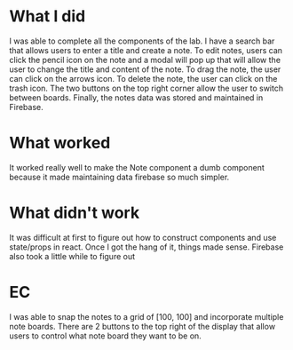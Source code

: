 # What I did
I was able to complete all the components of the lab. I have a search bar that allows users to enter a title and create a note. To edit notes, users can click the pencil icon on the note and a modal will pop up that will allow the user to change the title and content of the note. To drag the note, the user can click on the arrows icon. To delete the note, the user can click on the trash icon. The two buttons on the top right corner allow the user to switch between boards. Finally, the notes data was stored and maintained in Firebase.


# What worked
It worked really well to make the Note component a dumb component because it made maintaining data firebase so much simpler.

# What didn't work
It was difficult at first to figure out how to construct components and use state/props in react. Once I got the hang of it, things made sense. Firebase also took a little while to figure out

# EC
I was able to snap the notes to a grid of [100, 100] and incorporate multiple note boards. There are 2 buttons to the top right of the display that allow users to control what note board they want to be on.
